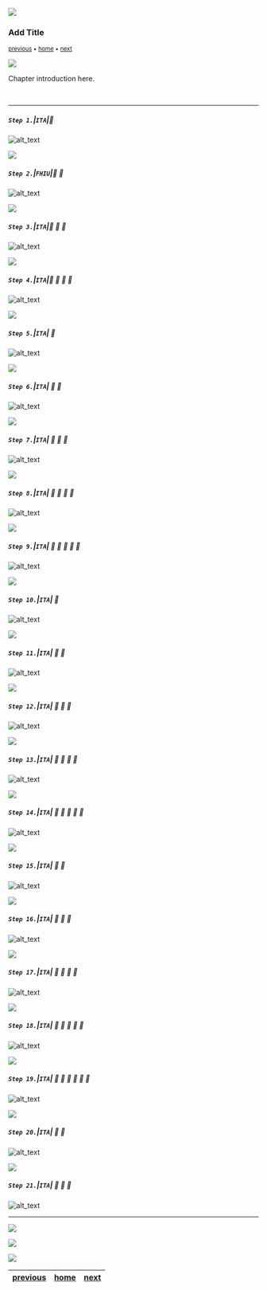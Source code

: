 ![](../images/line3.png)

### Add Title

<sub>[previous](../) • [home](../README.md#user-content-ue4-animations) • [next](../)</sub>

![](../images/line3.png)

Chapter introduction here.

<br>

---


##### `Step 1.`\|`ITA`|:small_blue_diamond:

![alt_text](images/.jpg)

![](../images/line2.png)

##### `Step 2.`\|`FHIU`|:small_blue_diamond: :small_blue_diamond: 

![alt_text](images/.jpg)

![](../images/line2.png)

##### `Step 3.`\|`ITA`|:small_blue_diamond: :small_blue_diamond: :small_blue_diamond:

![alt_text](images/.jpg)

![](../images/line2.png)

##### `Step 4.`\|`ITA`|:small_blue_diamond: :small_blue_diamond: :small_blue_diamond: :small_blue_diamond:

![alt_text](images/.jpg)

![](../images/line2.png)

##### `Step 5.`\|`ITA`| :small_orange_diamond:

![alt_text](images/.jpg)

![](../images/line2.png)

##### `Step 6.`\|`ITA`| :small_orange_diamond: :small_blue_diamond:

![alt_text](images/.jpg)

![](../images/line2.png)

##### `Step 7.`\|`ITA`| :small_orange_diamond: :small_blue_diamond: :small_blue_diamond:

![alt_text](images/.jpg)

![](../images/line2.png)

##### `Step 8.`\|`ITA`| :small_orange_diamond: :small_blue_diamond: :small_blue_diamond: :small_blue_diamond:

![alt_text](images/.jpg)

![](../images/line2.png)

##### `Step 9.`\|`ITA`| :small_orange_diamond: :small_blue_diamond: :small_blue_diamond: :small_blue_diamond: :small_blue_diamond:

![alt_text](images/.jpg)

![](../images/line2.png)

##### `Step 10.`\|`ITA`| :large_blue_diamond:

![alt_text](images/.jpg)

![](../images/line2.png)

##### `Step 11.`\|`ITA`| :large_blue_diamond: :small_blue_diamond: 

![alt_text](images/.jpg)

![](../images/line2.png)


##### `Step 12.`\|`ITA`| :large_blue_diamond: :small_blue_diamond: :small_blue_diamond: 

![alt_text](images/.jpg)

![](../images/line2.png)

##### `Step 13.`\|`ITA`| :large_blue_diamond: :small_blue_diamond: :small_blue_diamond:  :small_blue_diamond: 

![alt_text](images/.jpg)

![](../images/line2.png)

##### `Step 14.`\|`ITA`| :large_blue_diamond: :small_blue_diamond: :small_blue_diamond: :small_blue_diamond:  :small_blue_diamond: 

![alt_text](images/.jpg)

![](../images/line2.png)

##### `Step 15.`\|`ITA`| :large_blue_diamond: :small_orange_diamond: 

![alt_text](images/.jpg)

![](../images/line2.png)

##### `Step 16.`\|`ITA`| :large_blue_diamond: :small_orange_diamond:   :small_blue_diamond: 

![alt_text](images/.jpg)

![](../images/line2.png)

##### `Step 17.`\|`ITA`| :large_blue_diamond: :small_orange_diamond: :small_blue_diamond: :small_blue_diamond:

![alt_text](images/.jpg)

![](../images/line2.png)

##### `Step 18.`\|`ITA`| :large_blue_diamond: :small_orange_diamond: :small_blue_diamond: :small_blue_diamond: :small_blue_diamond:

![alt_text](images/.jpg)

![](../images/line2.png)

##### `Step 19.`\|`ITA`| :large_blue_diamond: :small_orange_diamond: :small_blue_diamond: :small_blue_diamond: :small_blue_diamond: :small_blue_diamond:

![alt_text](images/.jpg)

![](../images/line2.png)

##### `Step 20.`\|`ITA`| :large_blue_diamond: :large_blue_diamond:

![alt_text](images/.jpg)

![](../images/line2.png)

##### `Step 21.`\|`ITA`| :large_blue_diamond: :large_blue_diamond: :small_blue_diamond:

![alt_text](images/.jpg)

___


![](../images/line1.png)

<img src="https://via.placeholder.com/1000x100/45D7CA/000000/?text=Next Up - ADD NEXT TITLE">

![](../images/line1.png)

| [previous](../)| [home](../README.md#user-content-ue4-animations) | [next](../)|
|---|---|---|
